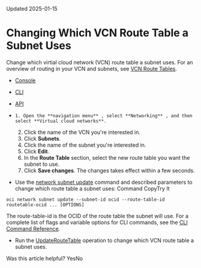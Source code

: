 Updated 2025-01-15
# Changing Which VCN Route Table a Subnet Uses
Change which virtial cloud network (VCN) route table a subnet uses. 
For an overview of routing in your VCN and subnets, see [VCN Route Tables](https://docs.oracle.com/en-us/iaas/Content/Network/Tasks/managingroutetables.htm#Route2).
  * [Console](https://docs.oracle.com/en-us/iaas/Content/Network/Tasks/subnet-change-routetable.htm)
  * [CLI](https://docs.oracle.com/en-us/iaas/Content/Network/Tasks/subnet-change-routetable.htm)
  * [API](https://docs.oracle.com/en-us/iaas/Content/Network/Tasks/subnet-change-routetable.htm)


  *     1. Open the **navigation menu** , select **Networking** , and then select **Virtual cloud networks**.
    2. Click the name of the VCN you're interested in.
    3. Click **Subnets**.
    4. Click the name of the subnet you're interested in.
    5. Click **Edit**.
    6. In the **Route Table** section, select the new route table you want the subnet to use.
    7. Click **Save changes**.
The changes takes effect within a few seconds.
  * Use the [network subnet update](https://docs.oracle.com/iaas/tools/oci-cli/latest/oci_cli_docs/cmdref/network/subnet/update.html) command and described parameters to change which route table a subnet uses:
Command
CopyTry It
```
oci network subnet update --subnet-id ocid --route-table-id routetable-ocid ... [OPTIONS]
```

The route-table-id is the OCID of the route table the subnet will use. 
For a complete list of flags and variable options for CLI commands, see the [CLI Command Reference](https://docs.oracle.com/iaas/tools/oci-cli/latest).
  * Run the [UpdateRouteTable](https://docs.oracle.com/iaas/api/#/en/iaas/latest/RouteTable/UpdateRouteTable) operation to change which VCN route table a subnet uses.


Was this article helpful?
YesNo

